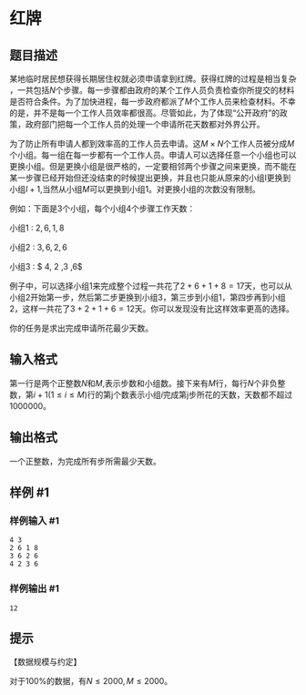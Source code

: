 # 红牌

## 题目描述

某地临时居民想获得长期居住权就必须申请拿到红牌。获得红牌的过程是相当复杂 ，一共包括$N$个步骤。每一步骤都由政府的某个工作人员负责检查你所提交的材料是否符合条件。为了加快进程，每一步政府都派了$M$个工作人员来检查材料。不幸的是，并不是每一个工作人员效率都很高。尽管如此，为了体现“公开政府”的政策，政府部门把每一个工作人员的处理一个申请所花天数都对外界公开。

为了防止所有申请人都到效率高的工作人员去申请。这$M \times N$个工作人员被分成$M$个小组。每一组在每一步都有一个工作人员。申请人可以选择任意一个小组也可以更换小组。但是更换小组是很严格的，一定要相邻两个步骤之间来更换，而不能在某一步骤已经开始但还没结束的时候提出更换，并且也只能从原来的小组I更换到小组$I+1$,当然从小组$M$可以更换到小组$1$。对更换小组的次数没有限制。

例如：下面是$3$个小组，每个小组$4$个步骤工作天数：

小组$1$ :   $2, 6 ,1 ,8$

小组$2$  :  $3,6, 2, 6$

小组$3$ :  $ 4, 2 ,3 ,6$

例子中，可以选择小组$1$来完成整个过程一共花了$2+6+1+8=17$天，也可以从小组$2$开始第一步，然后第二步更换到小组3，第三步到小组$1$，第四步再到小组$2$，这样一共花了$3+2+1+6=12$天。你可以发现没有比这样效率更高的选择。

你的任务是求出完成申请所花最少天数。


## 输入格式

第一行是两个正整数$N$和$M$,表示步数和小组数。接下来有$M$行，每行$N$个非负整数，第$i+1(1 \le i  \le M)$行的第j个数表示小组$i$完成第j步所花的天数，天数都不超过$1000000$。


## 输出格式

一个正整数，为完成所有步所需最少天数。

## 样例 #1

### 样例输入 #1
```
4 3 
2 6 1 8
3 6 2 6
4 2 3 6
```

### 样例输出 #1

```
12
```

## 提示

【数据规模与约定】

对于$100\%$的数据，有$N ≤ 2000, M ≤ 2000$。

